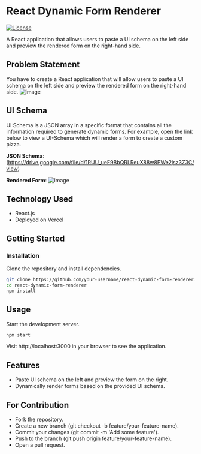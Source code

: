 # React Dynamic Form Renderer

[![License](https://img.shields.io/badge/license-MIT-blue.svg)](LICENSE)

A React application that allows users to paste a UI schema on the left side and preview the rendered form on the right-hand side.

## Problem Statement

You have to create a React application that will allow users to paste a UI schema on the left side and preview the rendered form on the right-hand side.
![image](https://github.com/Parashuram-78/dynamicformcreator/assets/71225060/7076a225-7abc-455c-84c8-d60e7410d861)


## UI Schema

UI Schema is a JSON array in a specific format that contains all the information required to generate dynamic forms. For example, open the link below to view a UI-Schema which will render a form to create a custom pizza.

**JSON Schema**:(https://drive.google.com/file/d/1RUU_ueF9BbQRLReuX88w8PWe2jsz3Z3C/view)

**Rendered Form**:
![image](https://github.com/Parashuram-78/dynamicformcreator/assets/71225060/e50c5097-49fa-4529-95eb-9bab80365124)

## Technology Used
- React.js
- Deployed on Vercel

## Getting Started

### Installation

Clone the repository and install dependencies.

```bash
git clone https://github.com/your-username/react-dynamic-form-renderer.git
cd react-dynamic-form-renderer
npm install
```
## Usage
Start the development server.
```bash
npm start
```
Visit http://localhost:3000 in your browser to see the application.

## Features
- Paste UI schema on the left and preview the form on the right.
- Dynamically render forms based on the provided UI schema.

## For Contribution
- Fork the repository.
- Create a new branch (git checkout -b feature/your-feature-name).
- Commit your changes (git commit -m 'Add some feature').
- Push to the branch (git push origin feature/your-feature-name).
- Open a pull request.
